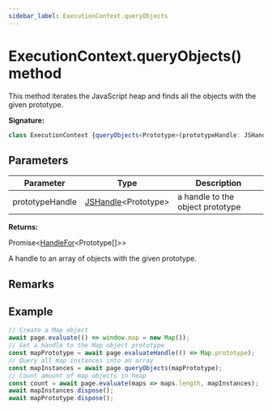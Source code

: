 ```yaml
---
sidebar_label: ExecutionContext.queryObjects
---
```

# ExecutionContext.queryObjects() method

This method iterates the JavaScript heap and finds all the objects with the given prototype.

**Signature:**

```typescript
class ExecutionContext {queryObjects<Prototype>(prototypeHandle: JSHandle<Prototype>): Promise<HandleFor<Prototype[]>>;}
```

## Parameters

|  Parameter | Type | Description |
|  --- | --- | --- |
|  prototypeHandle | [JSHandle](./puppeteer.jshandle.md)&lt;Prototype&gt; | a handle to the object prototype |

**Returns:**

Promise&lt;[HandleFor](./puppeteer.handlefor.md)&lt;Prototype\[\]&gt;&gt;

A handle to an array of objects with the given prototype.

## Remarks


## Example


```ts
// Create a Map object
await page.evaluate(() => window.map = new Map());
// Get a handle to the Map object prototype
const mapPrototype = await page.evaluateHandle(() => Map.prototype);
// Query all map instances into an array
const mapInstances = await page.queryObjects(mapPrototype);
// Count amount of map objects in heap
const count = await page.evaluate(maps => maps.length, mapInstances);
await mapInstances.dispose();
await mapPrototype.dispose();
```


